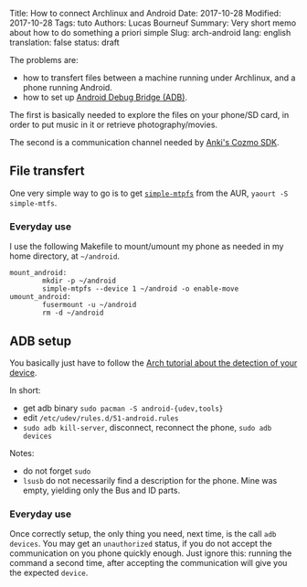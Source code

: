 Title: How to connect Archlinux and Android
Date: 2017-10-28
Modified: 2017-10-28
Tags: tuto
Authors: Lucas Bourneuf
Summary: Very short memo about how to do something a priori simple
Slug: arch-android
lang: english
translation: false
status: draft


The problems are:
- how to transfert files between a machine running under Archlinux, and a phone running Android.
- how to set up [Android Debug Bridge (ADB)](https://developer.android.com/studio/command-line/adb.html).

The first is basically needed to explore the files on your phone/SD card,
in order to put music in it or retrieve photography/movies.

The second is a communication channel needed by [Anki's Cozmo SDK](https://developer.anki.com/blog/learn/tutorial/getting-started-with-the-cozmo-sdk/).


## File transfert
One very simple way to go is to get [`simple-mtpfs`](https://wiki.archlinux.org/index.php/MTP#simple-mtpfs) from the AUR,
`yaourt -S simple-mtfs`.

### Everyday use
I use the following Makefile to mount/umount my phone as needed in my home directory, at `~/android`.

    mount_android:
            mkdir -p ~/android
            simple-mtpfs --device 1 ~/android -o enable-move
    umount_android:
            fusermount -u ~/android
            rm -d ~/android


## ADB setup
You basically just have to follow the [Arch tutorial about the detection of your device](https://wiki.archlinux.org/index.php/Android#Android%20Debug%20Bridge%20.28ADB.29).

In short:

- get adb binary `sudo pacman -S android-{udev,tools}`
- edit `/etc/udev/rules.d/51-android.rules`
- `sudo adb kill-server`, disconnect, reconnect the phone, `sudo adb devices`

Notes:

- do not forget `sudo`
- `lsusb` do not necessarily find a description for the phone. Mine was empty, yielding only the Bus and ID parts.

### Everyday use
Once correctly setup, the only thing you need, next time, is the call `adb devices`.
You may get an `unauthorized` status, if you do not accept the communication on you phone quickly enough.
Just ignore this: running the command a second time, after accepting the communication will give you the expected `device`.
